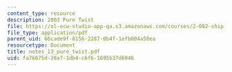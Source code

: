 ```yaml
---
content_type: resource
description: 2003 Pure Twist
file: https://ol-ocw-studio-app-qa.s3.amazonaws.com/courses/2-082-ship-structural-analysis-design-13-122-spring-2003/fa76675d28a71db4c6f61695b37d6946_notes_13_pure_twist.pdf
file_type: application/pdf
parent_uid: 66cade9f-8156-2287-0b4f-1efb004a50ea
resourcetype: Document
title: notes_13_pure_twist.pdf
uid: fa76675d-28a7-1db4-c6f6-1695b37d6946
---
```

